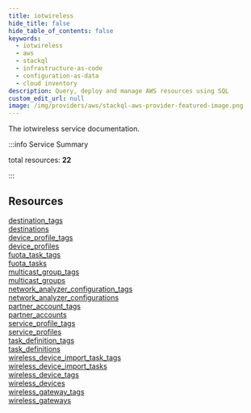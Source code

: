 ```yaml
---
title: iotwireless
hide_title: false
hide_table_of_contents: false
keywords:
  - iotwireless
  - aws
  - stackql
  - infrastructure-as-code
  - configuration-as-data
  - cloud inventory
description: Query, deploy and manage AWS resources using SQL
custom_edit_url: null
image: /img/providers/aws/stackql-aws-provider-featured-image.png
---
```


The iotwireless service documentation.

:::info Service Summary

<div class="row">
<div class="providerDocColumn">
<span>total resources:&nbsp;<b>22</b></span><br />
</div>
</div>

:::

## Resources
<div class="row">
<div class="providerDocColumn">
<a href="/providers/aws/iotwireless/destination_tags/">destination_tags</a><br />
<a href="/providers/aws/iotwireless/destinations/">destinations</a><br />
<a href="/providers/aws/iotwireless/device_profile_tags/">device_profile_tags</a><br />
<a href="/providers/aws/iotwireless/device_profiles/">device_profiles</a><br />
<a href="/providers/aws/iotwireless/fuota_task_tags/">fuota_task_tags</a><br />
<a href="/providers/aws/iotwireless/fuota_tasks/">fuota_tasks</a><br />
<a href="/providers/aws/iotwireless/multicast_group_tags/">multicast_group_tags</a><br />
<a href="/providers/aws/iotwireless/multicast_groups/">multicast_groups</a><br />
<a href="/providers/aws/iotwireless/network_analyzer_configuration_tags/">network_analyzer_configuration_tags</a><br />
<a href="/providers/aws/iotwireless/network_analyzer_configurations/">network_analyzer_configurations</a><br />
<a href="/providers/aws/iotwireless/partner_account_tags/">partner_account_tags</a>
</div>
<div class="providerDocColumn">
<a href="/providers/aws/iotwireless/partner_accounts/">partner_accounts</a><br />
<a href="/providers/aws/iotwireless/service_profile_tags/">service_profile_tags</a><br />
<a href="/providers/aws/iotwireless/service_profiles/">service_profiles</a><br />
<a href="/providers/aws/iotwireless/task_definition_tags/">task_definition_tags</a><br />
<a href="/providers/aws/iotwireless/task_definitions/">task_definitions</a><br />
<a href="/providers/aws/iotwireless/wireless_device_import_task_tags/">wireless_device_import_task_tags</a><br />
<a href="/providers/aws/iotwireless/wireless_device_import_tasks/">wireless_device_import_tasks</a><br />
<a href="/providers/aws/iotwireless/wireless_device_tags/">wireless_device_tags</a><br />
<a href="/providers/aws/iotwireless/wireless_devices/">wireless_devices</a><br />
<a href="/providers/aws/iotwireless/wireless_gateway_tags/">wireless_gateway_tags</a><br />
<a href="/providers/aws/iotwireless/wireless_gateways/">wireless_gateways</a>
</div>
</div>